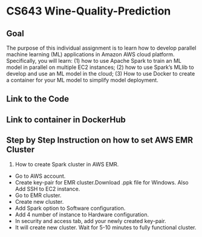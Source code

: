 # CS643 Wine-Quality-Prediction
## Goal
The purpose of this individual assignment is to learn how to develop parallel machine learning (ML) applications in Amazon AWS cloud platform. Specifically, you will learn: (1) how to use Apache Spark to train an ML model in parallel on multiple EC2 instances; (2) how to use Spark’s MLlib to develop and use an ML model in the cloud; (3) How to use Docker to create a container for your ML model to simplify model deployment.

## Link to the Code

## Link to container in DockerHub

## Step by Step Instruction on how to set AWS EMR Cluster

1. How to create Spark cluster in AWS EMR.

- Go to AWS account.
- Create key-pair for EMR cluster.Download .ppk file for Windows. Also Add SSH to EC2 instance.
- Go to EMR cluster.
- Create new cluster.
- Add Spark option to Software configuration.
- Add 4 number of instance to Hardware configuration.
- In security and access tab, add your newly created key-pair.
- It will create new cluster. Wait for 5-10 minutes to fully functional cluster.
